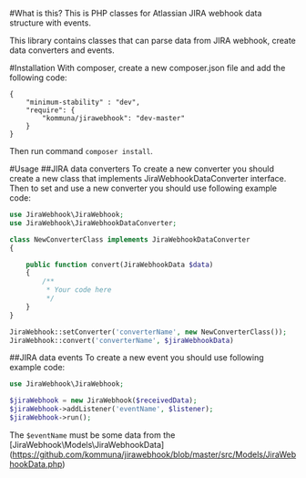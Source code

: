 #What is this?
This is PHP classes for Atlassian JIRA webhook data structure with events.

This library contains classes that can parse data from JIRA webhook, create data converters and events.

#Installation
With composer, create a new composer.json file and add the following code:
```
{
    "minimum-stability" : "dev",
    "require": {
        "kommuna/jirawebhook": "dev-master"
    }
}
```

Then run command `composer install`.

#Usage
##JIRA data converters
To create a new converter you should create a new class that implements JiraWebhookDataConverter interface. Then to set
and use a new converter you should use following example code:

```php
use JiraWebhook\JiraWebhook;
use JiraWebhook\JiraWebhookDataConverter;

class NewConverterClass implements JiraWebhookDataConverter
{

    public function convert(JiraWebhookData $data)
    {
        /**
         * Your code here
         */
    }
}

JiraWebhook::setConverter('converterName', new NewConverterClass());
JiraWebhook::convert('converterName', $jiraWebhookData)
```

##JIRA data events
To create a new event you should use following example code:

```php
use JiraWebhook\JiraWebhook;

$jiraWebhook = new JiraWebhook($receivedData);
$jiraWebhook->addListener('eventName', $listener);
$jiraWebhook->run();
```

The `$eventName` must be some data from the [JiraWebhook\Models\JiraWebhookData]
(https://github.com/kommuna/jirawebhook/blob/master/src/Models/JiraWebhookData.php)
